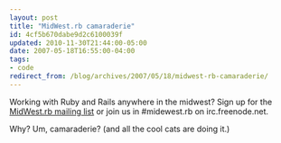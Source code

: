 ```yaml
---
layout: post
title: "MidWest.rb camaraderie"
id: 4cf5b670dabe9d2c6100039f
updated: 2010-11-30T21:44:00-05:00
date: 2007-05-18T16:55:00-04:00
tags:
- code
redirect_from: /blog/archives/2007/05/18/midwest-rb-camaraderie/
---
```


Working with Ruby and Rails anywhere in the midwest? Sign up for the [MidWest.rb mailing list](http://groups.google.com/group/midwestrb) or join us in \#midewest.rb on irc.freenode.net.

Why? Um, camaraderie? (and all the cool cats are doing it.)
